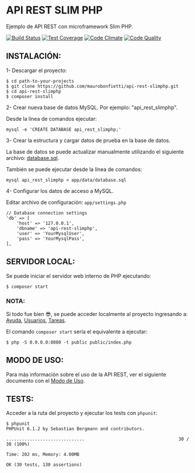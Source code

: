 # API REST SLIM PHP

Ejemplo de API REST con microframework Slim PHP.


[![Build Status](https://travis-ci.org/maurobonfietti/api-rest-slimphp.svg?branch=master)](https://travis-ci.org/maurobonfietti/api-rest-slimphp)
[![Test Coverage](https://codeclimate.com/github/maurobonfietti/api-rest-slimphp/badges/coverage.svg)](https://codeclimate.com/github/maurobonfietti/api-rest-slimphp/coverage)
[![Code Climate](https://codeclimate.com/github/maurobonfietti/api-rest-slimphp/badges/gpa.svg)](https://codeclimate.com/github/maurobonfietti/api-rest-slimphp)
[![Code Quality](https://scrutinizer-ci.com/g/maurobonfietti/api-rest-slimphp/badges/quality-score.png?b=master)](https://scrutinizer-ci.com/g/maurobonfietti/api-rest-slimphp/?branch=master)


## INSTALACIÓN:

1- Descargar el proyecto:
```
$ cd path-to-your-projects
$ git clone https://github.com/maurobonfietti/api-rest-slimphp.git
$ cd api-rest-slimphp
$ composer install
```


2- Crear nueva base de datos MySQL. Por ejemplo: "api_rest_slimphp".

Desde la línea de comandos ejecutar:

```
mysql -e 'CREATE DATABASE api_rest_slimphp;'
```


3- Crear la estructura y cargar datos de prueba en la base de datos.

La base de datos se puede actualizar manualmente utilizando el siguiente archivo: [database.sql](app/data/database.sql).

También se puede ejecutar desde la línea de comandos:

```
mysql api_rest_slimphp < app/data/database.sql
```


4- Configurar los datos de acceso a MySQL.

Editar archivo de configuración: `app/settings.php`
```
// Database connection settings
'db' => [
    'host' => '127.0.0.1',
    'dbname' => 'api-rest-slimphp',
    'user' => 'YourMysqlUser',
    'pass' => 'YourMysqlPass',
],
```


## SERVIDOR LOCAL:

Se puede iniciar el servidor web interno de PHP ejecutando:
```
$ composer start
```


### NOTA:

Si todo fue bien :sunglasses:, se puede acceder localmente al proyecto ingresando a: 
[Ayuda](http://localhost:8080), 
[Usuarios](http://localhost:8080/users), 
[Tareas](http://localhost:8080/tasks).

El comando `composer start` sería el equivalente a ejecutar:
```
$ php -S 0.0.0.0:8080 -t public public/index.php
```


## MODO DE USO:

Para más información sobre el uso de la API REST, ver el siguiente documento con el [Modo de Uso](DOC.md).


## TESTS:

Acceder a la ruta del proyecto y ejecutar los tests con `phpunit`:
```
$ phpunit
PHPUnit 6.1.2 by Sebastian Bergmann and contributors.

..............................                                    30 / 30 (100%)

Time: 202 ms, Memory: 4.00MB

OK (30 tests, 130 assertions)
```
